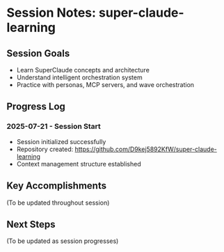 # Session Notes: super-claude-learning

## Session Goals
- Learn SuperClaude concepts and architecture
- Understand intelligent orchestration system
- Practice with personas, MCP servers, and wave orchestration

## Progress Log
### 2025-07-21 - Session Start
- Session initialized successfully
- Repository created: https://github.com/D9kej5892KfW/super-claude-learning
- Context management structure established

## Key Accomplishments
(To be updated throughout session)

## Next Steps
(To be updated as session progresses)